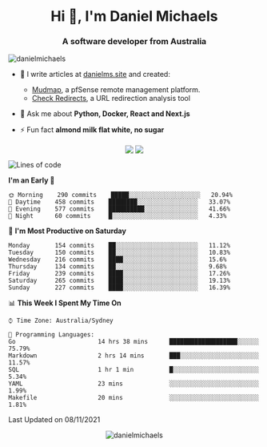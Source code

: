 <h1 align="center">Hi 👋, I'm Daniel Michaels</h1>
<h3 align="center">A software developer from Australia</h3>
<p align="left"> <img src="https://komarev.com/ghpvc/?username=danielmichaels" alt="danielmichaels" /> </p>

- 📝 I write articles at [danielms.site](https://danielms.site?ref=danielmichaels-github) and created:
    - [Mudmap](https://mudmap.io?ref=danielmichaels-github), a pfSense remote management platform.
    - [Check Redirects](https://www.check-redirects.com?ref=danielmichaels-github), a URL redirection analysis tool
- 💬 Ask me about **Python, Docker, React and Next.js**

- ⚡ Fun fact **almond milk flat white, no sugar**

<p align="center">
<a href="https://twitter.com/dansult" target="_blank"><img align="center" src="https://img.shields.io/badge/twitter-%231DA1F2.svg?&style=for-the-badge&logo=twitter&logoColor=white"></a>
<a href="https://linkedin.com/in/daniel-michaels" target="_blank"><img align="center" src="https://img.shields.io/badge/linkedin-%230077B5.svg?&style=for-the-badge&logo=linkedin&logoColor=white"></a>
</p>

<!--START_SECTION:waka-->
![Lines of code](https://img.shields.io/badge/From%20Hello%20World%20I%27ve%20Written-387811%20lines%20of%20code-blue)

**I'm an Early 🐤** 

```text
🌞 Morning    290 commits    █████░░░░░░░░░░░░░░░░░░░░   20.94% 
🌆 Daytime    458 commits    ████████░░░░░░░░░░░░░░░░░   33.07% 
🌃 Evening    577 commits    ██████████░░░░░░░░░░░░░░░   41.66% 
🌙 Night      60 commits     █░░░░░░░░░░░░░░░░░░░░░░░░   4.33%

```
📅 **I'm Most Productive on Saturday** 

```text
Monday       154 commits    ██░░░░░░░░░░░░░░░░░░░░░░░   11.12% 
Tuesday      150 commits    ██░░░░░░░░░░░░░░░░░░░░░░░   10.83% 
Wednesday    216 commits    ████░░░░░░░░░░░░░░░░░░░░░   15.6% 
Thursday     134 commits    ██░░░░░░░░░░░░░░░░░░░░░░░   9.68% 
Friday       239 commits    ████░░░░░░░░░░░░░░░░░░░░░   17.26% 
Saturday     265 commits    ████░░░░░░░░░░░░░░░░░░░░░   19.13% 
Sunday       227 commits    ████░░░░░░░░░░░░░░░░░░░░░   16.39%

```


📊 **This Week I Spent My Time On** 

```text
⌚︎ Time Zone: Australia/Sydney

💬 Programming Languages: 
Go                       14 hrs 38 mins      ███████████████████░░░░░░   75.79% 
Markdown                 2 hrs 14 mins       ███░░░░░░░░░░░░░░░░░░░░░░   11.57% 
SQL                      1 hr 1 min          █░░░░░░░░░░░░░░░░░░░░░░░░   5.34% 
YAML                     23 mins             ░░░░░░░░░░░░░░░░░░░░░░░░░   1.99% 
Makefile                 20 mins             ░░░░░░░░░░░░░░░░░░░░░░░░░   1.81%

```


 Last Updated on 08/11/2021
<!--END_SECTION:waka-->

<p align="center"> <img src="https://github-readme-stats.vercel.app/api?username=danielmichaels&show_icons=true" alt="danielmichaels" /> </p>

